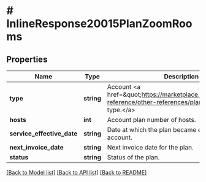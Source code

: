 # # InlineResponse20015PlanZoomRooms

## Properties

Name | Type | Description | Notes
------------ | ------------- | ------------- | -------------
**type** | **string** | Account &lt;a href&#x3D;\&quot;https://marketplace.zoom.us/docs/api-reference/other-references/plans\&quot;&gt;plan type.&lt;/a&gt; | [optional] 
**hosts** | **int** | Account plan number of hosts. | [optional] 
**service_effective_date** | **string** | Date at which the plan became effective on the account. | [optional] 
**next_invoice_date** | **string** | Next invoice date for the plan. | [optional] 
**status** | **string** | Status of the plan. | [optional] 

[[Back to Model list]](../../README.md#documentation-for-models) [[Back to API list]](../../README.md#documentation-for-api-endpoints) [[Back to README]](../../README.md)


